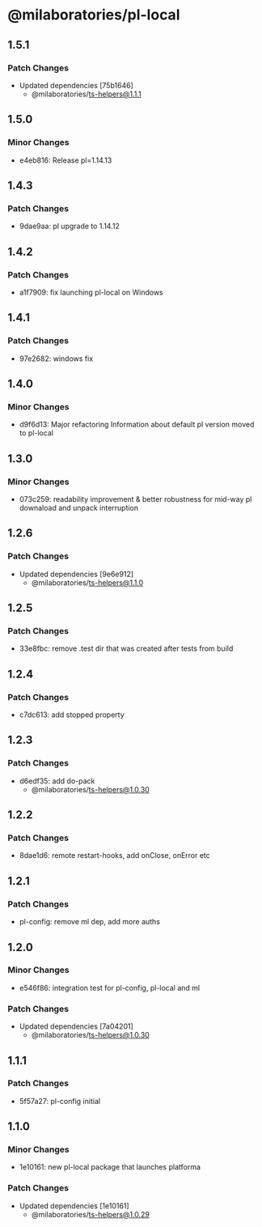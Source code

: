 # @milaboratories/pl-local

## 1.5.1

### Patch Changes

- Updated dependencies [75b1646]
  - @milaboratories/ts-helpers@1.1.1

## 1.5.0

### Minor Changes

- e4eb816: Release pl=1.14.13

## 1.4.3

### Patch Changes

- 9dae9aa: pl upgrade to 1.14.12

## 1.4.2

### Patch Changes

- a1f7909: fix launching pl-local on Windows

## 1.4.1

### Patch Changes

- 97e2682: windows fix

## 1.4.0

### Minor Changes

- d9f6d13: Major refactoring
  Information about default pl version moved to pl-local

## 1.3.0

### Minor Changes

- 073c259: readability improvement & better robustness for mid-way pl downaload and unpack interruption

## 1.2.6

### Patch Changes

- Updated dependencies [9e6e912]
  - @milaboratories/ts-helpers@1.1.0

## 1.2.5

### Patch Changes

- 33e8fbc: remove .test dir that was created after tests from build

## 1.2.4

### Patch Changes

- c7dc613: add stopped property

## 1.2.3

### Patch Changes

- d6edf35: add do-pack
  - @milaboratories/ts-helpers@1.0.30

## 1.2.2

### Patch Changes

- 8dae1d6: remote restart-hooks, add onClose, onError etc

## 1.2.1

### Patch Changes

- pl-config: remove ml dep, add more auths

## 1.2.0

### Minor Changes

- e546f86: integration test for pl-config, pl-local and ml

### Patch Changes

- Updated dependencies [7a04201]
  - @milaboratories/ts-helpers@1.0.30

## 1.1.1

### Patch Changes

- 5f57a27: pl-config initial

## 1.1.0

### Minor Changes

- 1e10161: new pl-local package that launches platforma

### Patch Changes

- Updated dependencies [1e10161]
  - @milaboratories/ts-helpers@1.0.29
